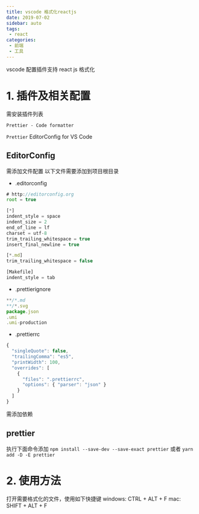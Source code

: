 ```yaml
---
title: vscode 格式化reactjs
date: 2019-07-02
sidebar: auto
tags:
 - react
categories: 
 - 前端
 - 工具
---
```


vscode 配置插件支持 react js 格式化

<!-- more -->
# 1. 插件及相关配置
需安装插件列表

`Prettier - Code formatter`


`Prettier`
EditorConfig for VS Code


## EditorConfig
需添加文件配置
以下文件需要添加到项目根目录

* .editorconfig
```js
# http://editorconfig.org
root = true

[*]
indent_style = space
indent_size = 2
end_of_line = lf
charset = utf-8
trim_trailing_whitespace = true
insert_final_newline = true

[*.md]
trim_trailing_whitespace = false

[Makefile]
indent_style = tab
```

* .prettierignore
``` js
**/*.md
**/*.svg
package.json
.umi
.umi-production
```

* .prettierrc

```js
{
  "singleQuote": false,
  "trailingComma": "es5",
  "printWidth": 100,
  "overrides": [
    {
      "files": ".prettierrc",
      "options": { "parser": "json" }
    }
  ]
}
```
需添加依赖

## prettier
执行下面命令添加
`npm install --save-dev --save-exact prettier` 或者 `yarn add -D -E prettier`

# 2. 使用方法
打开需要格式化的文件，使用如下快捷键
windows: CTRL + ALT + F
mac: SHIFT + ALT + F